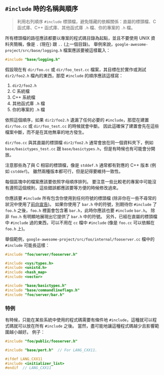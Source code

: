 ## `#include` 時的名稱與順序

> 利用右列順序 `#include` 標頭檔，避免隱藏的依賴關係：直屬的標頭檔、C 函式庫、C++ 函式庫、其他函式庫 `.h` 檔、你的專案的 `.h` 檔。

所有標頭檔的路徑應該都要以專案的程式碼目錄為起點，並且不要使用 UNIX 資料夾簡稱，像是 `.` (現在) 跟 `..` (上一個目錄)。 舉例來說，`google-awesome-project/src/base/logging.h` 檔案應該要被這樣載入：

```c++
#include "base/logging.h"
```

假設現在有 `dir/foo.cc` 或 `dir/foo_test.cc` 檔案，其目標在於實作或測試 `dir2/foo2.h` 檔內的東西，那麼 `#include` 的順序應該這樣寫：

1. `dir2/foo2.h`
2. C 系統檔
3. C++ 系統檔
4. 其他函式庫 `.h` 檔
5. 你的專案的 `.h` 檔

依照這個順序，如果 `dir2/foo2.h` 遺漏了任何必要的 `#include`，那麼在建置 `dir/foo.cc` 或 `dir/foo_test.cc` 的時候就會中斷。 因此這確保了建置會先在這些檔案中斷，而不是在其他無辜的地方發生。

`dir/foo.cc` 與其直屬的標頭檔 `dir2/foo2.h` 通常會放在同一個資料夾下，例如 `base/basictypes_test.cc` 跟 `base/basictypes.h`，但是有時候也有可能會分開放。

注意那些為了與 C 相容的標頭檔，像是 `stddef.h` 通常都有對應的 C++ 版本 (例如 `cstddef`)。 雖然兩種版本都可行，但是記得要維持一致性。

每個區塊中的檔案應該要依照字母順序排列。 要注意一些比較老的專案中可能沒有遵照這個規則，這些錯誤都應該要等方便的時候修改過來。

你應該要 `#include` 所有包含你使用到任何符號的標頭檔 (除非你在一些不尋常的狀況中使用了[前向宣告](forward-declarations.md))。 如果你使用了 `bar.h` 中的符號，別期待你 `#include` 了 `foo.h` 之後，`foo.h` 裡面會包含著 `bar.h`，此時你應該也要 `#include` `bar.h`。 除非 `foo.h` 有明顯地展現出它提供了 `bar.h` 中的符號。 另外，已經在直屬的標頭檔中 `#include` 過的東西，可以不用在 `cc` 檔中 `#include` (像是 `foo.cc` 可以依賴在 `foo.h` 上)。

舉個範例，`google-awesome-project/src/foo/internal/fooserver.cc` 檔中的 `#include` 可能長這樣：

```c++
#include "foo/server/fooserver.h"

#include <sys/types.h>
#include <unistd.h>
#include <hash_map>
#include <vector>

#include "base/basictypes.h"
#include "base/commandlineflags.h"
#include "foo/server/bar.h"
```

### 特例

有時候，只能在某些系統中使用的程式碼需要有條件地 `#include`，這種就可以程式碼就可以放在所有 `#include` 之後。 當然，盡可能地讓這種程式碼越少且影響範圍越小越好。 例子：

```c++
#include "foo/public/fooserver.h"

#include "base/port.h"  // For LANG_CXX11.

#ifdef LANG_CXX11
#include <initializer_list>
#endif  // LANG_CXX11
```
